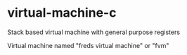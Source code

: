 # virtual-machine-c

Stack based virtual machine with general purpose registers

Virtual machine named "freds virtual machine" or "fvm"